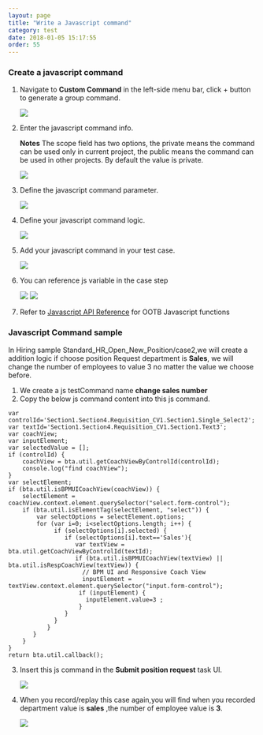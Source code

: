 ```yaml
---
layout: page
title: "Write a Javascript command"
category: test
date: 2018-01-05 15:17:55
order: 55
---
```


### Create a javascript command

1. Navigate to **Custom Command** in the left-side menu bar, click + button to generate a group command.

   ![][test_js_command]
  
2. Enter the javascript command info.

   **Notes** The scope field has two options, the private means the command can be used only in current project, the public means the command can be used in other projects. By default the value is private.

   ![][test_js_command_info]
  
3. Define the javascript command parameter.

   ![][test_js_command_parameter]
   
4. Define your javascript command logic.

   ![][test_js_command_logic]


5. Add your javascript command in your test case.

   ![][test_add_js_command]

6. You can  reference js variable in the case step

   ![][test_js_casestep]
   ![][test_js_commandlist]

 
7. Refer to [Javascript API Reference](references/references-js-api.html) for OOTB 
Javascript functions   

### Javascript Command sample
   In Hiring sample Standard_HR_Open_New_Position/case2,we will create a addition logic if choose position Request department is **Sales**, we will change the number of employees to value 3 no matter the value we choose before.   

1. We create a js testCommand name **change sales number**    
2. Copy the below js command content into this js command.
```   
var controlId='Section1.Section4.Requisition_CV1.Section1.Single_Select2';   
var textId='Section1.Section4.Requisition_CV1.Section1.Text3';   
var coachView;   
var inputElement;   
var selectedValue = [];  
if (controlId) {   
	coachView = bta.util.getCoachViewByControlId(controlId);    
    console.log("find coachView");   
}   
var selectElement;   
if (bta.util.isBPMUICoachView(coachView)) {   
	selectElement = coachView.context.element.querySelector("select.form-control");     
	if (bta.util.isElementTag(selectElement, "select")) {   
	    var selectOptions = selectElement.options;   
	    for (var i=0; i<selectOptions.length; i++) {   
	    	 if (selectOptions[i].selected) {                 
	    		if (selectOptions[i].text=='Sales'){                 
                   var textView = bta.util.getCoachViewByControlId(textId);    
                   if (bta.util.isBPMUICoachView(textView) || bta.util.isRespCoachView(textView)) {   
	                 // BPM UI and Responsive Coach View   
	                 inputElement = textView.context.element.querySelector("input.form-control");	   
                    if (inputElement) {        
                      inputElement.value=3 ;   
                    }    
                }   
	    	 }   
	       }   
       }      
	}   
}    
return bta.util.callback();
``` 
3. Insert this js command in the **Submit position request**  task UI.

   ![][test_js_commandsample]

4. When you record/replay this case again,you will find when you recorded  department value is **sales** ,the number of employee value is **3**.

   ![][test_js_commandresult]


  [test_js_command]: ../images/test/test_js_command.PNG
  [test_js_command_info]: ../images/test/test_js_command_info.PNG
  [test_js_command_parameter]: ../images/test/test_js_command_parameter.PNG
  [test_js_command_logic]: ../images/test/test_js_command_logic.PNG
  [test_add_js_command]: ../images/test/test_js_command_add.PNG
  [test_js_casestep]: ../images/test/test_js_casestep.PNG
  [test_js_commandlist]: ../images/test/test_js_commandlist.PNG
  [test_js_commandsample]: ../images/test/test_js_commandsample.PNG
  [test_js_commandresult]: ../images/test/test_js_commandresult.PNG
